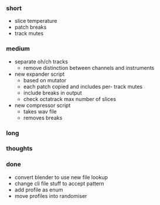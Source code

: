 ### short

- slice temperature
- patch breaks
- track mutes

### medium

- separate oh/ch tracks
  - remove distinction between channels and instruments
- new expander script
  - based on mutator
  - each patch copied and includes per- track mutes
  - include breaks in output
  - check octatrack max number of slices
- new compressor script
  - takes wav file
  - removes breaks

### long

### thoughts

### done

- convert blender to use new file lookup
- change cli file stuff to accept pattern
- add profile as enum
- move profiles into randomiser

